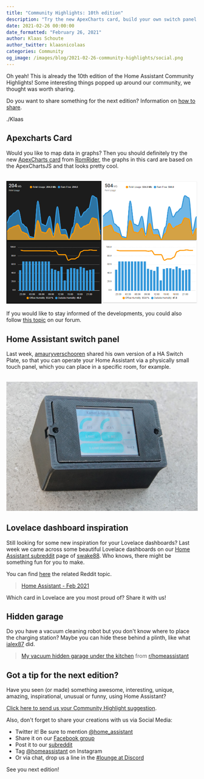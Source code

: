 ```yaml
---
title: "Community Highlights: 10th edition"
description: "Try the new ApexCharts card, build your own switch panel and get inspiration for your own Lovelace dashboard."
date: 2021-02-26 00:00:00
date_formatted: "February 26, 2021"
author: Klaas Schoute
author_twitter: klaasnicolaas
categories: Community
og_image: /images/blog/2021-02-26-community-highlights/social.png
---
```


Oh yeah! This is already the 10th edition of the Home Assistant Community Highlights!
Some interesting things popped up around our community, we thought was worth sharing.

Do you want to share something for the next edition? Information on [how to share](#got-a-tip-for-the-next-edition).

./Klaas

## Apexcharts Card

Would you like to map data in graphs? Then you should definitely try the new
[ApexCharts card](https://github.com/RomRider/apexcharts-card) from [RomRider](https://github.com/RomRider), 
the graphs in this card are based on the ApexChartsJS and that looks pretty cool.

<div style="margin:0 auto; text-align:center">
    <object type="image/svg+xml" data="https://gh-card.dev/repos/RomRider/apexcharts-card.svg?link_target=_blank"></object>
</div>
<br>
<a href="https://github.com/RomRider/apexcharts-card" target="_blank">
  <img
    src='/images/blog/2021-02-26-community-highlights/apexcharts.png'
    alt="What you can make with ApexCharts card"
    style='border: 0;box-shadow: none;'
  />
</a>

If you would like to stay informed of the developments, you could also follow 
[this topic](https://community.home-assistant.io/t/apexcharts-card-a-highly-customizable-graph-card/272877) on our forum.

## Home Assistant switch panel

Last week, [amauryverschooren](https://github.com/amauryverschooren) shared his
own version of a HA Switch Plate, so that you can operate your Home Assistant via
a physically small touch panel, which you can place in a specific room, for example.

<div style="margin:0 auto; text-align:center">
    <object type="image/svg+xml" data="https://gh-card.dev/repos/amauryverschooren/HASP-LVGL.svg?link_target=_blank"></object>
</div>
<br>
<a href="https://github.com/amauryverschooren/HASP-LVGL" target="_blank">
  <img
    src='/images/blog/2021-02-26-community-highlights/hasp.png'
    alt="The fysical switch panel"
    style='border: 0;box-shadow: none;'
  />
</a>

## Lovelace dashboard inspiration

Still looking for some new inspiration for your Lovelace dashboards? Last week we
came across some beautiful Lovelace dashboards on our [Home Assistant subreddit][reddit]
page of [swake88](https://www.reddit.com/user/swake88/). Who knows, there might be something fun for you to make.

You can find [here](https://www.reddit.com/r/homeassistant/comments/lqo7wr/ha_2_years_later_and_what_ive_built_so_far/) the related Reddit topic.

<blockquote class="imgur-embed-pub" lang="en" data-id="a/8BHxBVN"  ><a href="{{site.baseurl}}//imgur.com/a/8BHxBVN">Home Assistant - Feb 2021</a></blockquote><script async src="{{site.baseurl}}//s.imgur.com/min/embed.js" charset="utf-8"></script>

Which card in Lovelace are you most proud of? Share it with us!

## Hidden garage

Do you have a vacuum cleaning robot but you don't know where to place the charging
station? Maybe you can hide these behind a plinth, like what [ialex87](https://www.reddit.com/user/ialex87/) did.

<blockquote class="reddit-card" data-card-created="1614344206"><a href="https://www.reddit.com/r/homeassistant/comments/l4wsyk/my_vacuum_hidden_garage_under_the_kitchen/">My vacuum hidden garage under the kitchen</a> from <a href="http://www.reddit.com/r/homeassistant">r/homeassistant</a></blockquote>
<script async src="{{site.baseurl}}//embed.redditmedia.com/widgets/platform.js" charset="UTF-8"></script>

## Got a tip for the next edition?

Have you seen (or made) something awesome, interesting, unique, amazing,
inspirational, unusual or funny, using Home Assistant?

[Click here to send us your Community Highlight suggestion](/suggest-community-highlight).

Also, don't forget to share your creations with us via Social Media:

- Twitter it! Be sure to mention [@home_assistant][twitter]
- Share it on our [Facebook group][facebook-group]
- Post it to our [subreddit][reddit]
- Tag [@homeassistant][instagram] on Instagram
- Or via chat, drop us a line in the [#lounge at Discord][chat]

See you next edition!

[chat]: https://www.home-assistant.io/join-chat
[facebook-group]: https://www.facebook.com/groups/HomeAssistant/
[instagram]: https://www.instagram.com/homeassistant/
[reddit]: https://www.reddit.com/r/homeassistant
[twitter]: https://www.twitter.com/home_assistant
